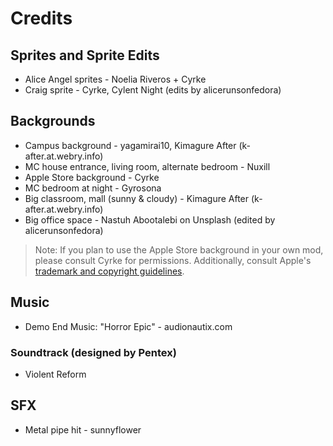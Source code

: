 # Credits

## Sprites and Sprite Edits

- Alice Angel sprites - Noelia Riveros + Cyrke
- Craig sprite - Cyrke, Cylent Night (edits by alicerunsonfedora)

## Backgrounds

- Campus background - yagamirai10, Kimagure After (k-after.at.webry.info)
- MC house entrance, living room, alternate bedroom - Nuxill
- Apple Store background - Cyrke
- MC bedroom at night - Gyrosona
- Big classroom, mall (sunny & cloudy) - Kimagure After (k-after.at.webry.info)
- Big office space - Nastuh Abootalebi on Unsplash (edited by alicerunsonfedora)

> Note: If you plan to use the Apple Store background in your own mod, please consult Cyrke for permissions. Additionally, consult Apple's [trademark and copyright guidelines](https://www.apple.com/legal/intellectual-property/guidelinesfor3rdparties.html). 

## Music

- Demo End Music: "Horror Epic" - audionautix.com

### Soundtrack (designed by Pentex)
- Violent Reform

## SFX
- Metal pipe hit - sunnyflower
